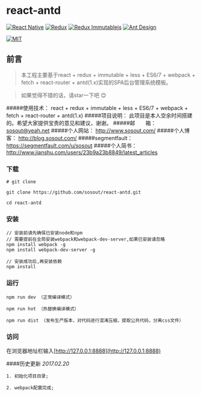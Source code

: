 # react-antd
[![React Native](https://img.shields.io/badge/react-^15.3.2-brightgreen.svg?style=flat-square)](https://github.com/facebook/react)
[![Redux](https://img.shields.io/badge/redux-^4.4.5-yellowgreen.svg?style=flat-square)](https://github.com/reactjs/redux)
[![Redux Immutablejs](https://img.shields.io/badge/immutablejs-^0.0.8-orange.svg?style=flat-square)](https://github.com/indexiatech/redux-immutablejs)
[![Ant Design](https://img.shields.io/badge/ant--design-^2.7.2-yellowgreen.svg?style=flat-square)](https://github.com/ant-design/ant-design)

[![MIT](https://img.shields.io/dub/l/vibe-d.svg?style=flat-square)](http://opensource.org/licenses/MIT)
## 前言
>  本工程主要基于react + redux + immutable + less + ES6/7 + webpack + fetch + react-router + antd(1.x)实现的SPA后台管理系统模板。

>  如果觉得不错的话，请star一下吧 😊

#####使用技术： react + redux + immutable + less + ES6/7 + webpack + fetch + react-router + antd(1.x)
#####项目说明： 此项目是本人空余时间搭建的。希望大家提供宝贵的意见和建议，谢谢。
#####邮&emsp;&emsp;箱： sosout@yeah.net
#####个人网站： http://www.sosout.com/
#####个人博客： http://blog.sosout.com/
#####segmentfault：https://segmentfault.com/u/sosout
#####个人简书： http://www.jianshu.com/users/23b9a23b8849/latest_articles

### 下载

```
# git clone

git clone https://github.com/sosout/react-antd.git

cd react-antd
```

### 安装
```bush
// 安装前请先确保已安装node和npm
// 需要提前在全局安装webpack和webpack-dev-server,如果已安装请忽略
npm install webpack -g
npm install webpack-dev-server -g

// 安装成功后,再安装依赖
npm install
```
### 运行
```bush
npm run dev （正常编译模式）

npm run hot （热替换编译模式）
  
npm run dist （发布生产版本，对代码进行混淆压缩，提取公共代码，分离css文件）
```

### 访问
在浏览器地址栏输入[http://127.0.0.1:8888](http://127.0.0.1:8888)

####历史更新
  *2017.02.20*

  	1. 初始化项目目录;

  	2. webpack配置完成; 